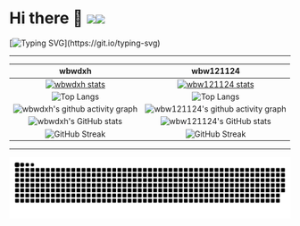 # Hi there 👋 ![](https://komarev.com/ghpvc/?username=wbwdxh&color=blue&style=flat-square)![](https://komarev.com/ghpvc/?username=wbw121124&color=blue&style=flat-square)

[![Typing SVG](https://readme-typing-svg.demolab.com?font=Consolas&center=true&vCenter=true&random=true&pause=1000&width=1000&lines=C%2B%2B%3A+a+garbage+language+that+even+dogs+don't+learn--+Father+of+Linux;G%C3%A5+med+MC+utan+%C3%A5nger+i+detta+liv%2C+och+vill+vara+en+fyrkantig+person+i+n%C3%A4sta+liv!;Where+there+is+a+will,+there+is+a+way.;Hope+for+the+best,+plan+for+the+worst.;Wisdom+is+more+precious+than+wealth.;Action+speaks+louder+than+words.;Time+and+tide+wait+for+no+man.;Experience+is+the+best+teacher.;All+that+glitters+is+not+gold.;Failure+is+the+mother+of+success.;A+journey+of+a+thousand+miles+begins+with+a+single+step.;The+early+bird+catches+the+worm.;Nothing+is+impossible+to+a+willing+heart.;Don't+put+off+till+tomorrow+what+you+can+do+today.;Every+cloud+has+a+silver+lining.;Haste+makes+waste.;Better+late+than+never.;Honesty+is+the+best+policy.;Live+and+learn.;Health+is+wealth.;First+impressions+are+the+most+lasting.;One+man's+meat+is+another+man's+poison.;A+friend+in+need+is+a+friend+indeed.;Life+is+not+all+roses.;Think+twice+before+you+act.;Pride+goes+before+a+fall.;Two+heads+are+better+than+one.;Well+begun+is+half+done.;To+be,+or+not+to+be,+that+is+the+question.;Action+speak+louder+than+words.;An+idle+youth,a+needy+age.;All+is+well+that+ends+well.;Misfortune+is+a+good+teacher.;Faith+can+move+mountains.;He+that+promises+too+much+means+nothing.;He+would+climb+the+ladder+must+begin+at+the+bottom.;If+you+are+not+inside+a+house,+you+don+not+know+about+its+leaking.;It+is+never+too+late+to+mend.;Yesterday+will+not+be+called+again.;Men+will+die+for+wealth,+as+bird+for+food.;Success+belongs+to+the+persevering.;The+man+who+has+made+up+his+mind+to+win+will+never+say+"impossible".;Nothing+venture,+nothing+have.;If+you+fail,+don't+forget+to+learn+your+lesson.;No+pain,+no+gain;We+can+only+move+forward,+forward,+by+any+means+necessary+to+move+forward.;Your+fearlessness+comes+from+ignorance.;Intelligence+lies+in+diligence,+and+genius+in+accumulation.;Never+be+satisfied+with+learning;+never+be+tired+of+teaching.;Books+are+the+ladder+of+human+progress.;An+inch+of+time+is+an+inch+of+gold,+but+you+can't+buy+time+with+gold.)](https://git.io/typing-svg)

---

| wbwdxh | wbw121124 |
| :---: | :---:|
| [![wbwdxh stats](https://github-readme-stats.vercel.app/api?username=wbwdxh&theme=dark&show_icons=true)](https://github.com/wbwdxh) | [![wbw121124 stats](https://github-readme-stats.vercel.app/api?username=wbw121124&theme=dark&show_icons=true)](https://github.com/wbw121124) |
| ![Top Langs](https://github-readme-stats.vercel.app/api/top-langs/?username=wbwdxh) | ![Top Langs](https://github-readme-stats.vercel.app/api/top-langs/?username=wbw121124) |
| ![wbwdxh's github activity graph](https://github-readme-activity-graph.vercel.app/graph?username=wbwdxh&theme=github) | ![wbw121124's github activity graph](https://github-readme-activity-graph.vercel.app/graph?username=wbw121124&theme=github) |
| ![wbwdxh's GitHub stats](https://github-immortality.vercel.app/api?username=wbwdxh) | ![wbw121124's GitHub stats](https://github-immortality.vercel.app/api?username=wbw121124) |
| ![GitHub Streak](https://streak-stats.demolab.com/?user=wbwdxh) | ![GitHub Streak](https://streak-stats.demolab.com/?user=wbw121124) |

---

<picture>
  <source media="(prefers-color-scheme: dark)" srcset="https://raw.githubusercontent.com/wbwdxh/wbwdxh/output/github-contribution-grid-snake-dark.svg">
  <source media="(prefers-color-scheme: light)" srcset="https://raw.githubusercontent.com/wbwdxh/wbwdxh/output/github-contribution-grid-snake.svg">
  <img alt="github contribution grid snake animation" src="https://raw.githubusercontent.com/wbwdxh/wbwdxh/output/github-contribution-grid-snake.svg">
</picture>
